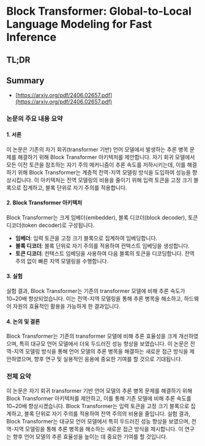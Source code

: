 # Block Transformer: Global-to-Local Language Modeling for Fast Inference
## TL;DR
## Summary
- [https://arxiv.org/pdf/2406.02657.pdf](https://arxiv.org/pdf/2406.02657.pdf)

### 논문의 주요 내용 요약

#### 1. 서론
이 논문은 기존의 자기 회귀(transformer 기반) 언어 모델에서 발생하는 추론 병목 문제를 해결하기 위해 Block Transformer 아키텍처를 제안합니다. 자기 회귀 모델에서 모든 이전 토큰을 참조하는 자기 주의 메커니즘이 추론 속도를 저하시키는데, 이를 해결하기 위해 Block Transformer는 계층적 전역-지역 모델링 방식을 도입하여 성능을 향상시킵니다. 이 아키텍처는 전역 모델링의 비용을 줄이기 위해 입력 토큰을 고정 크기 블록으로 집계하고, 블록 단위로 자기 주의를 적용합니다.

#### 2. Block Transformer 아키텍처
Block Transformer는 크게 임베더(embedder), 블록 디코더(block decoder), 토큰 디코더(token decoder)로 구성됩니다.
- **임베더**: 입력 토큰을 고정 크기 블록으로 집계하여 임베딩합니다.
- **블록 디코더**: 블록 단위로 자기 주의를 적용하여 컨텍스트 임베딩을 생성합니다.
- **토큰 디코더**: 컨텍스트 임베딩을 사용하여 다음 블록의 토큰을 디코딩합니다. 전역 주의 없이 빠른 지역 모델링을 수행합니다.

#### 3. 실험
실험 결과, Block Transformer는 기존의 transformer 모델에 비해 추론 속도가 10~20배 향상되었습니다. 이는 전역-지역 모델링을 통해 추론 병목을 해소하고, 하드웨어 자원의 효율적인 활용을 가능하게 한 결과입니다.

#### 4. 논의 및 결론
Block Transformer는 기존의 transformer 모델에 비해 추론 효율성을 크게 개선하였으며, 특히 대규모 언어 모델에서 더욱 두드러진 성능 향상을 보였습니다. 이 논문은 전역-지역 모델링 방식을 통해 언어 모델의 추론 병목을 해결하는 새로운 접근 방식을 제안하였으며, 향후 연구 및 실용적인 응용에 중요한 기여를 할 것으로 기대됩니다.

### 전체 요약
이 논문은 자기 회귀 transformer 기반 언어 모델의 추론 병목 문제를 해결하기 위해 Block Transformer 아키텍처를 제안하고, 이를 통해 기존 모델에 비해 추론 속도를 10~20배 향상시켰습니다. Block Transformer는 입력 토큰을 고정 크기 블록으로 집계하고, 블록 단위로 자기 주의를 적용하여 전역 주의의 비용을 줄입니다. 실험 결과, Block Transformer는 대규모 언어 모델에서 특히 두드러진 성능 향상을 보였으며, 전역-지역 모델링을 통해 추론 병목을 해소하는 새로운 접근 방식을 제시합니다. 이 연구는 향후 언어 모델의 추론 효율성을 높이는 데 중요한 기여를 할 것입니다.